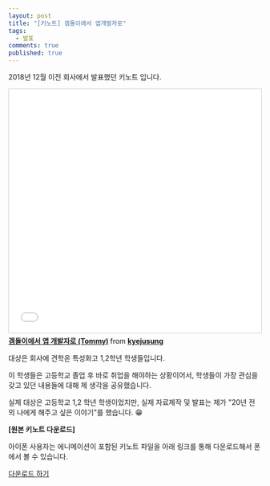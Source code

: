 ```yaml
---
layout: post
title: "[키노트] 겜돌이에서 앱개발자로"
tags: 
  - 발표
comments: true
published: true
---
```


2018년 12월 이전 회사에서 발표했던 키노트 입니다.

<iframe src="//www.slideshare.net/slideshow/embed_code/key/LdhlA4d5NbzOwG" width="595" height="485" frameborder="0" marginwidth="0" marginheight="0" scrolling="no" style="border:1px solid #CCC; border-width:1px; margin-bottom:5px; max-width: 100%;" allowfullscreen> </iframe> <div style="margin-bottom:5px"> <strong> <a href="//www.slideshare.net/kyejusung/tommy-127897179" title="겜돌이에서 앱 개발자로 (Tommy)" target="_blank">겜돌이에서 앱 개발자로 (Tommy)</a> </strong> from <strong><a href="https://www.slideshare.net/kyejusung" target="_blank">kyejusung</a></strong> </div>

대상은 회사에 견학온 특성화고 1,2학년 학생들입니다.

이 학생들은 고등학교 졸업 후 바로 취업을 해야하는 상황이어서, 학생들이 가장 관심을 갖고 있던 내용들에 대해 제 생각을 공유했습니다. 

실제 대상은 고등학교 1,2 학년 학생이었지만, 실제 자료제작 및 발표는 제가 "20년 전의 나에게 해주고 싶은 이야기"를 했습니다. 😁

**[원본 키노트 다운로드]**

아이폰 사용자는 에니메이션이 포함된 키노트 파일을 아래 링크를 통해 다운로드해서 폰에서 볼 수 있습니다.

[다운로드 하기](https://www.dropbox.com/s/xcsxhh5o3sqa2ti/%EA%B2%9C%EB%8F%8C%EC%9D%B4%EC%97%90%EC%84%9C%20%EC%95%B1%EA%B0%9C%EB%B0%9C%EC%9E%90%EB%A1%9C%28Tommy%29.key?dl=0)
